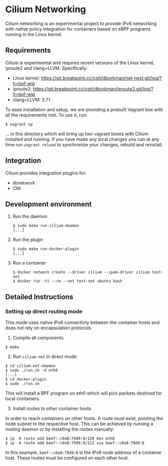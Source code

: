# Cilium Networking

Cilium networking is an experimental project to provide IPv6 networking with
native policy integration for containers based on eBPF programs running in
the Linux kernel.

## Requirements

Cilium is experimental and requires recent versions of the Linux kernel,
iproute2 and clang+LLVM. Specifically:
  * Linux kernel: https://git.breakpoint.cc/cgit/dborkman/net-next.git/log/?h=bpf-wip
  * iproute2: https://git.breakpoint.cc/cgit/dborkman/iproute2.git/log/?h=bpf-wip
  * clang+LLVM: 3.7.1

To ease installation and setup, we are providing a prebuilt Vagrant box with
all the requirements met. To use it, run:

  ```
  $ vagrant up
  ```

... in this directory which will bring up two vagrant boxes with Cilium
installed and running. If you have made any local changes you can at any time
run `vagrant reload` to synchronize your changes, rebuild and reinstall.

## Integration

Cilium provides integration plugins for:
  * libnetwork
  * CNI

## Development environment

1. Run the daemon

   ```
   $ sudo make run-cilium-daemon
   [...]
   ```

2. Run the plugin

   ```
   $ sudo make run-docker-plugin
   [...]
   ```

3. Run a container

   ```
   $ docker network create --driver cilium --ipam-driver cilium test-net
   $ docker run -ti --rm --net test-net ubuntu bash
   ```

## Detailed Instructions

### Setting up direct routing mode

This mode uses native IPv6 connectivty between the container hosts and does
not rely on encapsulation protocols.

1. Compile all components

  ```
  $ make
  ```

2. Run `cilium-net` in direct mode:

  ```
  $ cd cilium-net-daemon
  $ sudo ./run.sh -d eth0
  [...]
  $ cd docker-plugin
  $ sudo ./run.sh
  ```

  This will install a BPF program on eth0 which will pick packets destined for
  local containers.

3. Install routes to other container hosts

  In order to reach containers on other hosts. A route must exist, pointing the
  node subnet to the respective host. This can be achieved by running a routing
  daemon or by installing the routes manually:

  ```
  $ ip -6 route add beef::c0a8:79d9:0/128 dev eth0
  $ ip -6 route add beef::c0a8:79d9:0/112 via beef::c0a8:79d9:0
  ```
  In this example, `beef::c0a8:79d9:0` is the IPv6 node address of a container
  host. These routes must be configured on each other host.
